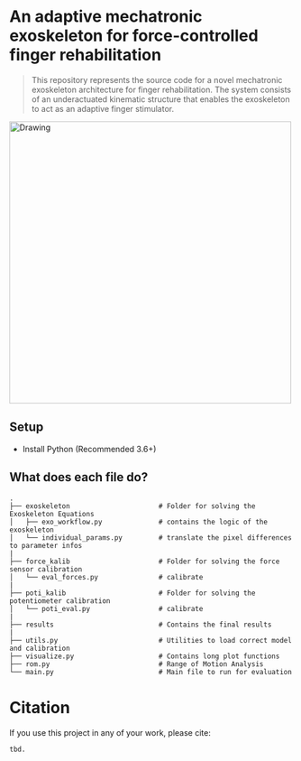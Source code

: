# An adaptive mechatronic exoskeleton for force-controlled finger rehabilitation
>This repository represents the source code for a novel mechatronic exoskeleton architecture for finger rehabilitation. The system consists of an underactuated kinematic structure that enables the exoskeleton to act as an adaptive finger stimulator. 


 <img src="results\all_in_one.png" alt="Drawing" style="width: 500px;">


## Setup

* Install Python (Recommended 3.6+)


## What does each file do? 

    .     
    ├── exoskeleton                      # Folder for solving the Exoskeleton Equations
    │   ├── exo_workflow.py              # contains the logic of the exoskeleton
    │   └── individual_params.py         # translate the pixel differences to parameter infos
    |
    ├── force_kalib                      # Folder for solving the force sensor calibration
    │   └── eval_forces.py               # calibrate
    |
    ├── poti_kalib                       # Folder for solving the potentiometer calibration
    │   └── poti_eval.py                 # calibrate
    |
    ├── results                          # Contains the final results
    |
    ├── utils.py                         # Utilities to load correct model and calibration
    ├── visualize.py                     # Contains long plot functions
    ├── rom.py                           # Range of Motion Analysis
    └── main.py                          # Main file to run for evaluation

# Citation

If you use this project in any of your work, please cite:

```
tbd.
```
